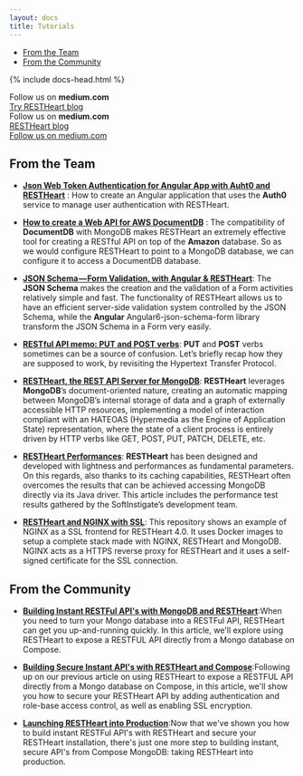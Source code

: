 ```yaml
---
layout: docs
title: Tutorials
---
```


<div markdown="1" class="d-none d-xl-block col-xl-2 order-last bd-toc">

-   [From the Team](#from-the-team)
-   [From the Community](#from-the-community)

</div>
<div markdown="1" class="col-12 col-md-9 col-xl-8 py-md-3 bd-content">

{% include docs-head.html %}

<div class="d-block d-md-none alert alert-warning" role="alert">
    <div class="d-flex justify-content-center">
    Follow us on <strong class="ml-1 mr-1">medium.com</strong>
    </div>
    <div class="d-flex justify-content-center mt-2">
        <span class="badge badge-pill badge-light p-1"><a href="https://medium.com/softinstigate-team" class="uri">Try RESTHeart blog</a></span>
    </div>
</div>

<div class="d-none d-md-block alert alert-warning" role="alert">
    <div class="d-flex justify-content-center">
    Follow us on <strong class="ml-1 mr-1">medium.com</strong>
    </div>
    <div class="d-flex justify-content-center mt-2">
        <span class="badge badge-pill badge-light p-1"><a href="https://medium.com/softinstigate-team" class="uri"> RESTHeart blog</a></span>
    </div>
</div>

<div class="d-block d-md-none alert alert-warning" role="alert">
    <div class="d-flex justify-content-center mt-2">
        <span class="badge badge-pill badge-light p-1"><a href="https://medium.com/softinstigate-team" class="uri">Follow us on medium.com</a></span>
    </div>
</div>

## From the Team

-   [**Json Web Token Authentication for Angular App with Auht0 and RESTHeart**](https://medium.com/softinstigate-team/json-web-token-authentication-for-angular-app-with-auht0-and-restheart-214e3ce8a1cb?source=your_stories_page---------------------------) : How to create an Angular application that uses the **Auth0** service to manage user authentication with RESTHeart.

-   [**How to create a Web API for AWS DocumentDB**](https://medium.com/softinstigate-team/how-to-create-a-web-api-for-aws-documentdb-using-restheart-987921df3ced) : The compatibility of **DocumentDB** with MongoDB makes RESTHeart an extremely effective tool for creating a RESTful API on top of the **Amazon** database. So as we would configure RESTHeart to point to a MongoDB database, we can configure it to access a DocumentDB database.

-   [**JSON Schema — Form Validation, with Angular & RESTHeart**](https://medium.com/softinstigate-team/json-schema-validazione-e-salvataggio-di-un-form-con-angular-restheart-ec13cbdb5872): The **JSON Schema** makes the creation and the validation of a Form activities relatively simple and fast. The functionality of RESTHeart allows us to have an efficient server-side validation system controlled by the JSON Schema, while the **Angular** Angular6-json-schema-form library transform the JSON Schema in a Form very easily.

-   [**RESTful API memo: PUT and POST verbs**](https://medium.com/softinstigate-team/restful-api-memo-put-and-post-verbs-1351ffabc359): **PUT** and **POST** verbs sometimes can be a source of confusion. Let’s briefly recap how they are supposed to work, by revisiting the Hypertext Transfer Protocol.

-   [**RESTHeart, the REST API Server for MongoDB**](https://medium.com/softinstigate-team/restheart-the-rest-api-server-for-mongodb-4d84ca3376bc): **RESTHeart** leverages **MongoDB**’s document-oriented nature, creating an automatic mapping between MongoDB’s internal storage of data and a graph of externally accessible HTTP resources, implementing a model of interaction compliant with an HATEOAS (Hypermedia as the Engine of Application State) representation, where the state of a client process is entirely driven by HTTP verbs like GET, POST, PUT, PATCH, DELETE, etc.

-   [**RESTHeart Performances**](/docs/performances): **RESTHeart** has been designed and developed with lightness and performances as fundamental parameters. On this regards, also thanks to its caching capabilities, RESTHeart often overcomes the results that can be achieved accessing MongoDB directly via its Java driver. This article includes the performance test results gathered by the SoftInstigate’s development team.

-   [**RESTHeart and NGINX with SSL**](https://github.com/SoftInstigate/nginx-restheart): This repository shows an example of NGINX as a SSL frontend for RESTHeart 4.0. It uses Docker images to setup a complete stack made with NGINX, RESTHeart and MongoDB. NGINX acts as a HTTPS reverse proxy for RESTHeart and it uses a self-signed certificate for the SSL connection.

## From the Community

-   [**Building Instant RESTFul API's with MongoDB and RESTHeart**](https://www.compose.com/articles/building-instant-restful-apis-with-mongodb-and-restheart/):When you need to turn your Mongo database into a RESTFul API, RESTHeart can get you up-and-running quickly. In this article, we'll explore using RESTHeart to expose a RESTFUL API directly from a Mongo database on Compose.

-   [**Building Secure Instant API's with RESTHeart and Compose**](https://www.compose.com/articles/building-secure-instant-apis-with-restheart-and-compose/):Following up on our previous article on using RESTHeart to expose a RESTFUL API directly from a Mongo database on Compose, in this article, we'll show you how to secure your RESTHeart API by adding authentication and role-base access control, as well as enabling SSL encryption.

-   [**Launching RESTHeart into Production**](https://www.compose.com/articles/launching-restheart-into-production/):Now that we've shown you how to build instant RESTFul API's with RESTHeart and secure your RESTHeart installation, there's just one more step to building instant, secure API's from Compose MongoDB: taking RESTHeart into production.
